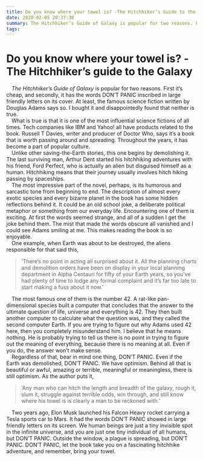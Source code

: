 ```yaml
---
title: Do you know where your towel is? -The Hitchhiker’s Guide to the Galaxy
date: 2020-02-05 20:37:38
summary: The Hitchhiker’s Guide of Galaxy is popular for two reasons. First it’s cheap, and secondly, it has the words DON’T PANIC inscribed in large friendly letters on its cover. At least, the famous science fiction written by Douglas Adams says so. I bought it and disappointedly found that neither is true.
tags:
---
```

# Do you know where your towel is? -The Hitchhiker’s guide to the Galaxy
&emsp;*The Hitchhiker’s Guide of Galaxy* is popular for two reasons. First it’s cheap, and secondly, it has the words DON’T PANIC inscribed in large friendly letters on its cover. At least, the famous science fiction written by Douglas Adams says so. I bought it and disappointedly found that neither is true.  
&emsp;What is true is that it is one of the most influential science fictions of all times. Tech companies like IBM and Yahoo! all have products related to the book. Russell T Davies, writer and producer of Doctor Who, says it’s a book that is worth passing around and spreading. Throughout the years, it has become a part of popular culture.  
&emsp;Unlike other saving-the-Earth stories, this one begins by demolishing it. The last surviving man, Arthur Dent started his hitchhiking adventures with his friend, Ford Perfect, who is actually an alien but disguised himself as a human. Hitchhiking means that their journey usually involves hitch hiking passing by spaceships.     
&emsp;The most impressive part of the novel, perhaps, is its humorous and sarcastic tone from beginning to end. The description of almost every exotic species and every bizarre planet in the book has some hidden reflections behind it. It could be an old school joke, a deliberate political metaphor or something from our everyday life. Encountering one of them is exciting. At first the words seemed strange, and all of a sudden I get the joke behind them. The mist that made the words obscure all vanished and I could see Adams smiling at me. This makes reading the book is so enjoyable.  
&emsp;One example, when Earth was about to be destroyed, the aliens responsible for that said this,
>‘There’s no point in acting all surprised about it. All the planning charts and demolition orders have been on display in your local planning department in Alpha Centauri for fifty of your Earth years, so you’ve had plenty of time to lodge any formal complaint and it’s far too late to start making a fuss about it now.’  

&emsp;The most famous one of them is the number 42. A rat-like pan-dimensional species built a computer that concludes that the answer to the ultimate question of life, universe and everything is 42. They then built another computer to calculate what the question was, and they called the second computer Earth. If you are trying to figure out why Adams used 42 here, then you completely misunderstand him. I believe that he means nothing. He is probably trying to tell us there is no point in trying to figure out the meaning of everything, because there is no meaning at all. Even if you do, the answer won’t make sense.  
&emsp;Regardless of that, bear in mind one thing, DON’T PANIC. Even if the Earth was demolished, DON’T PANIC. We have optimism. Behind all that is beautiful or awful, amazing or terrible, meaningful or meaningless, there is still optimism. As the author puts it, 
> ‘Any man who can hitch the length and breadth of the galaxy, rough it, slum it, struggle against terrible odds, win through, and still know where his towel is is clearly a man to be reckoned with.’
   
&emsp;Two years ago, Elon Musk launched his Falcon Heavy rocket carrying a Tesla sports car to Mars. It had the words DON’T PANIC showed in large friendly letters on its screen. We human beings are just a tiny invisible spot in the infinite universe, and you are just one tiny individual of all humans, but DON’T PANIC. Outside the window, a plague is spreading, but DON’T PANIC. DON’T PANIC, let the book take you on a fascinating hitchhike adventure, and remember, bring your towel.  
